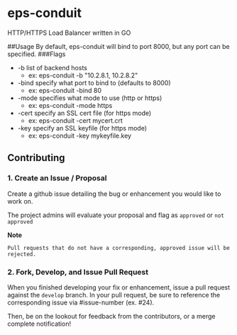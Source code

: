 # eps-conduit
HTTP/HTTPS Load Balancer written in GO

##Usage
By default, eps-conduit will bind to port 8000, but any port can be specified.
###Flags
* -b    list of backend hosts
  * ex:  eps-conduit -b "10.2.8.1, 10.2.8.2"
* -bind specify what port to bind to (defaults to 8000)
  * ex:  eps-conduit -bind 80
* -mode specifies what mode to use (http or https)
  * ex:  eps-conduit -mode https
* -cert specify an SSL cert file (for https mode)
  * ex:  eps-conduit -cert mycert.crt
* -key  specify an SSL keyfile (for https mode)
  * ex:  eps-conduit -key mykeyfile.key

## Contributing

### 1. Create an Issue / Proposal

Create a github issue detailing the bug or enhancement you would like to work on.

The project admins will evaluate your proposal and flag as `approved` or `not approved`

**Note**

	Pull requests that do not have a corresponding, approved issue will be rejected.

### 2. Fork, Develop, and Issue Pull Request

When you finished developing your fix or enhancement, issue a pull request against the `develop` branch. In your pull request, be sure to reference the corresponding issue via #issue-number (ex. \#24).


Then, be on the lookout for feedback from the contributors, or a merge complete notification!
